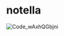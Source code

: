 # notella


![Code_wAxhQGbjni](https://github.com/mustapha-amin/notella/assets/70119794/688f2034-3ecc-4eea-a43a-f55ad1fd930a)
